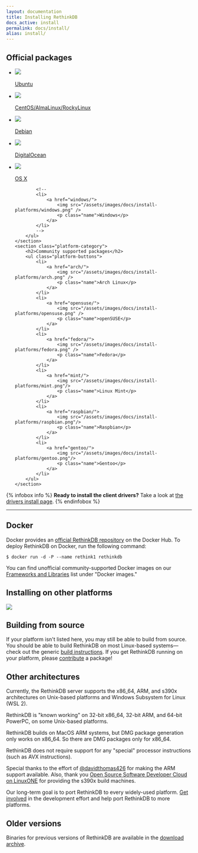 ```yaml
---
layout: documentation
title: Installing RethinkDB
docs_active: install
permalink: docs/install/
alias: install/
---
```

<section class="supported-platforms">
    <section class="platform-category">
        <h2>Official packages</h2>
        <ul class="platform-buttons">
            <li>
                <a href="ubuntu/">
                    <img src="/assets/images/docs/install-platforms/ubuntu.png" />
                    <p class="name">Ubuntu</p>
                </a>
            </li>
            <li>
                <a href="centos/">
                    <img src="/assets/images/docs/install-platforms/centos.png" />
                    <p class="name">CentOS/AlmaLinux/RockyLinux</p>
                </a>
            </li>
            <li>
                <a href="debian/">
                    <img src="/assets/images/docs/install-platforms/debian.png" />
                    <p class="name">Debian</p>
                </a>
            </li>
            <li>
                <a href="https://marketplace.digitalocean.com/apps/rethinkdb-fantasia/?action=deploy&refcode=438afa41d795" target="_blank">
                    <img src="/assets/images/docs/install-platforms/digitalocean.png" />
                    <p class="name">DigitalOcean</p>
                </a>
            </li>
            <li>
                <a href="osx/">
                    <img src="/assets/images/docs/install-platforms/osx.png" />
                    <p class="name">OS X</p>
                </a>
            </li>

            <!--
            <li>
                <a href="windows/">
                    <img src="/assets/images/docs/install-platforms/windows.png" />
                    <p class="name">Windows</p>
                </a>
            </li>
            -->
        </ul>
    </section>
    <section class="platform-category">
        <h2>Community supported packages</h2>
        <ul class="platform-buttons">
            <li>
                <a href="arch/">
                    <img src="/assets/images/docs/install-platforms/arch.png" />
                    <p class="name">Arch Linux</p>
                </a>
            </li>
            <li>
                <a href="opensuse/">
                    <img src="/assets/images/docs/install-platforms/opensuse.png" />
                    <p class="name">openSUSE</p>
                </a>
            </li>
            <li>
                <a href="fedora/">
                    <img src="/assets/images/docs/install-platforms/fedora.png" />
                    <p class="name">Fedora</p>
                </a>
            </li>
            <li>
                <a href="mint/">
                    <img src="/assets/images/docs/install-platforms/mint.png"/>
                    <p class="name">Linux Mint</p>
                </a>
            </li>
            <li>
                <a href="raspbian/">
                    <img src="/assets/images/docs/install-platforms/raspbian.png"/>
                    <p class="name">Raspbian</p>
                </a>
            </li>
            <li>
                <a href="gentoo/">
                    <img src="/assets/images/docs/install-platforms/gentoo.png"/>
                    <p class="name">Gentoo</p>
                </a>
            </li>
        </ul>
    </section>
</section>

{% infobox info %}
<strong>Ready to install the client drivers?</strong> Take a look at [the drivers install page](/docs/install-drivers/).
{% endinfobox %}

- - -

# Docker #

Docker provides an [official RethinkDB repository][docker] on the Docker Hub. To deploy RethinkDB on Docker, run the following command:

    $ docker run -d -P --name rethink1 rethinkdb

You can find unofficial community-supported Docker images on our [Frameworks and Libraries][fnl] list under "Docker images."

[docker]: https://registry.hub.docker.com/_/rethinkdb/
[fnl]: /docs/frameworks-and-libraries/

# Installing on other platforms #

<img class="install-illustration" src="/assets/images/docs/api_illustrations/install.png"/>

## Building from source ##

If your platform isn't listed here, you may still be able to build
from source. You should be able to build RethinkDB on most Linux-based
systems&mdash;check out the generic <a href="/docs/build">build
instructions</a>. If you get RethinkDB running on your platform,
please <a href="/community">contribute</a> a package!

<!--
## FreeBSD ##
Thanks to the efforts of [@hungte] (https://github.com/hungte), RethinkDB has
[experimental FreeBSD
support](https://github.com/rethinkdb/rethinkdb/pull/688). Please help improve
RethinkDB on FreeBSD by testing the build!
-->

## Other architectures ##

Currently, the RethinkDB server supports the x86_64, ARM, and s390x architectures
on Unix-based platforms and Windows Subsystem for Linux (WSL 2).

RethinkDB is "known working" on 32-bit x86_64, 32-bit ARM, and 64-bit
PowerPC, on some Unix-based platforms.

RethinkDB builds on MacOS ARM systems, but DMG package generation only
works on x86_64.  So there are DMG packages only for x86_64.

RethinkDB does not require support for any "special" processor
instructions (such as AVX instructions).

Special thanks to the effort of [@davidthomas426](http://github.com/davidthomas426)
for making the ARM support available. Also, thank you [Open Source Software Developer
Cloud on LinuxONE](https://developer.ibm.com/articles/get-started-with-ibm-linuxone/)
for providing the s390x build machines.

Our long-term goal is to port RethinkDB to every widely-used platform. [Get
involved](/community/) in the development effort and help port RethinkDB to
more platforms.

# Older versions #

Binaries for previous versions of RethinkDB are available in the [download archive](https://download.rethinkdb.com).
